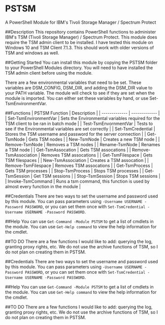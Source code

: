 # PSTSM
A PowerShell Module for IBM's Tivoli Storage Manager / Spectrum Protect

##Description
This repository contains PowerShell functions to administer IBM's TSM (Tivoli Storage Manager) / Spectrum Protect. This module does require the TSM admin client to be installed. I have tested this module on Windows 10 and TSM Client 7.1.3. This should work with older versions of TSM and windows as well.

##Getting Started
You can install this module by copying the PSTSM folder to your PowerShell Modules directory. You will need to have installed the TSM admin client before using the module. 

There are a few environmental variables that need to be set. These variables are DSM_CONFIG, DSM_DIR, and adding the DSM_DIR value to your PATH variable. The module will check to see if they are set when the module is imported. You can either set these variables by hand, or use Set-TsmEnvironmentVar.

##Functions
|  PSTSM Function  |  Description  |
| ------------- | ------------- |
| Set-TsmEnvironmentVar | Sets the Environmental variables required for the TSM client to be ran in batch mode |
| Test-TsmEnvornmentVar | Tests to see if the Environmental variables are set correctly |
| Set-TsmCredential | Stores the TSM username and password for the server connection |
| Get-TsmNode | Gets TSM nodes |
| New-TsmNode | Creates a new TSM node |
| Remove-TsmNode | Removes a TSM nodes |
| Rename-TsmNode | Renames a TSM node |
| Get-TsmAssocation | Gets TSM assocations |
| Remove-TsmAssociation | Removes TSM assocations |
| Get-TsmFilespace | Gets TSM filespaces |
| New-TsmAssociation | Creates a TSM assocation |
| Remove-TsmFilespace | Removes TSM assocations |
| Get-TsmProcess | Gets TSM processes |
| Stop-TsmProcess | Stops TSM processes |
| Get-TsmSession | Get TSM sessions |
| Stop-TsmSession | Stops TSM sessions |
| Invoke-TsmCommand | Runs a tsm command, this function is used by almost every function in the module |


##Credentials
There are two ways to set the username and password used by this module. You can pass parameters using `-Username USERNAME -Password PASSWORD`, or you can set them once with `Set-TsmCredential -Username USERNAME -Password PASSWORD`.


##Help
You can use `Get-Command -Module PSTSM` to get a list of cmdlets in the module.
You can use `Get-Help command` to view the help information for the cmdlet.

##TO DO
There are a few functions I would like to add: querying the log, granting proxy rights, etc. We do not use the archive functions of TSM, so I do not plan on creating them in PSTSM.

##Credentials
There are two ways to set the username and password used by this module. You can pass parameters using `-Username USERNAME -Password PASSWORD`, or you can set them once with `Set-TsmCredential -Username USERNAME -Password PASSWORD`.


##Help
You can use `Get-Command -Module PSTSM` to get a list of cmdlets in the module.
You can use `Get-Help command` to view the help information for the cmdlet.

##TO DO
There are a few functions I would like to add: querying the log, granting proxy rights, etc. We do not use the archive functions of TSM, so I do not plan on creating them in PSTSM.